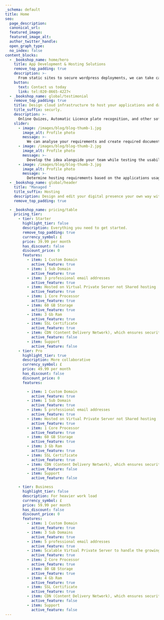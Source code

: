 ```yaml
---
_schema: default
title: Home
seo:
  page_description:
  canonical_url:
  featured_image:
  featured_image_alt:
  author_twitter_handle:
  open_graph_type:
  no_index: false
content_blocks:
  - _bookshop_name: home/hero
    title: App Development & Hosting Solutions
    remove_top_padding: true
    description: >-
      From static sites to secure wordpress deployments, we can take care of your internet presence.
    button:
      text: Contact us today
      link: tel:020-8665-4227<
  - _bookshop_name: global/testimonial
    remove_top_padding: true
    title: Design cloud infrastructure to host your applications and data
    title_suffix: securly.
    description: >-
      Online Quizes, Automatic Licence plate recognition, and other software designed to run in a browser but does not require an internet connection to operate. 
    slider:
      - image: /images/blog/blog-thumb-1.jpg
        image_alt: Profile photo 
        message: >-
          We can analyse your requirements and create required documentation to design IT Solutions to meet your required business needs.
      - image: /images/blog/blog-thumb-2.jpg
        image_alt: Profile photo 
        message: >-
          Develop the idea alongside your team while testing the usability and functionality of the created software.
      - image: /images/blog/blog-thumb-3.jpg
        image_alt: Profile photo 
        message: >-
          Determine hosting requirements based on the applications usage criteria and deploy on the cloud or locally.
  - _bookshop_name: global/header
    title: "Managed "
    title_suffix: Hosting
    description: Design and edit your digital presence your own way with a Content Management System. 
    remove_top_padding: true

  - _bookshop_name: pricing/table
    pricing_tier:
      - tier: Starter
        highlight_tier: false
        description: Everything you need to get started.
        remove_top_padding: true
        currency_symbol: £
        price: 39.99 per month
        has_discount: false
        discount_price: 0
        features:
          - item: 1 Custom Domain
            active_feature: true
          - item: 1 Sub Domain
            active_feature: true
          - item: 3 professional email addresses
            active_feature: true
          - item: Hosted on Virtual Private Server not Shared hosting
            active_feature: true
          - item: 1 Core Processor
            active_feature: true
          - item: 60 GB Storage
            active_feature: true
          - item: 3 Gb Ram
            active_feature: true
          - item: SSL Certificate 
            active_feature: true
          - item: CDN (Content Delivery Network), which ensures security against DDOS (Denial Of Service) attacks
            active_feature: false
          - item: Support
            active_feature: false
      - tier: Pro
        highlight_tier: true
        description: More collaborative 
        currency_symbol: £
        price: 49.99 per month
        has_discount: false
        discount_price: 0
        features:

          - item: 1 Custom Domain
            active_feature: true
          - item: 1 Sub Domain
            active_feature: true
          - item: 5 professional email addresses
            active_feature: true
          - item: Hosted on Virtual Private Server not Shared hosting
            active_feature: true
          - item: 1 Core Processor
            active_feature: true
          - item: 60 GB Storage
            active_feature: true
          - item: 3 Gb Ram
            active_feature: true
          - item: SSL Certificate 
            active_feature: true
          - item: CDN (Content Delivery Network), which ensures security against DDOS (Denial Of Service) attacks
            active_feature: false
          - item: Support
            active_feature: false

      - tier: Business
        highlight_tier: false
        description: For heavier work load
        currency_symbol: £
        price: 59.99 per month
        has_discount: false
        discount_price: 0
        features:
          - item: 1 Custom Domain
            active_feature: true
          - item: 3 Sub Domains
            active_feature: true
          - item: 5 professional email addresses
            active_feature: true
          - item: Scalable Virtual Private Server to handle the growing traffic.
            active_feature: true
          - item: 2 Core Processor
            active_feature: true
          - item: 80 GB Storage
            active_feature: true
          - item: 4 Gb Ram
            active_feature: true
          - item: SSL Certificate 
            active_feature: true
          - item: CDN (Content Delivery Network), which ensures security against DDOS (Denial Of Service) attacks
            active_feature: false
          - item: Support
            active_feature: false
---
```

